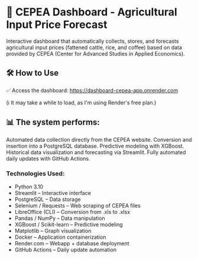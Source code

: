 # 🌾 CEPEA Dashboard - Agricultural Input Price Forecast

Interactive dashboard that automatically collects, stores, and forecasts agricultural input prices (fattened cattle, rice, and coffee) based on data provided by CEPEA (Center for Advanced Studies in Applied Economics).

## 🛠️ How to Use

✅ Access the dashboard:
https://dashboard-cepea-app.onrender.com

(ℹ️ It may take a while to load, as I'm using Render's free plan.)

## 📊 The system performs:

Automated data collection directly from the CEPEA website.
Conversion and insertion into a PostgreSQL database.
Predictive modeling with XGBoost.
Historical data visualization and forecasting via Streamlit.
Fully automated daily updates with GitHub Actions. 

### Technologies Used:

* Python 3.10
* Streamlit – Interactive interface
* PostgreSQL – Data storage
* Selenium / Requests – Web scraping of CEPEA files
* LibreOffice (CLI) – Conversion from .xls to .xlsx
* Pandas / NumPy – Data manipulation
* XGBoost / Scikit-learn – Predictive modeling
* Matplotlib – Graph visualization
* Docker – Application containerization
* Render.com – Webapp + database deployment
* GitHub Actions – Daily update automation

